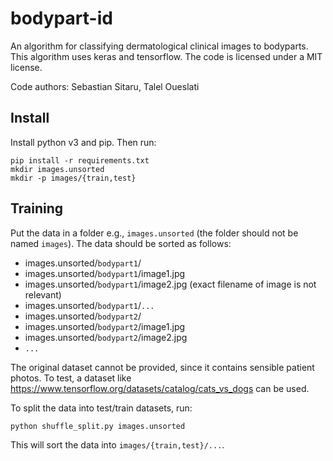 # bodypart-id

An algorithm for classifying dermatological clinical images to bodyparts. This algorithm uses keras and tensorflow. The code is licensed under a MIT license.

Code authors: Sebastian Sitaru, Talel Oueslati

## Install

Install python v3 and pip. Then run:

```
pip install -r requirements.txt
mkdir images.unsorted
mkdir -p images/{train,test}
```

## Training

Put the data in a folder e.g., `images.unsorted` (the folder should not be named `images`). The data should be sorted as follows:
- images.unsorted/`bodypart1`/
- images.unsorted/`bodypart1`/image1.jpg
- images.unsorted/`bodypart1`/image2.jpg (exact filename of image is not relevant)
- images.unsorted/`bodypart1`/`...`
- images.unsorted/`bodypart2`/
- images.unsorted/`bodypart2`/image1.jpg
- images.unsorted/`bodypart2`/image2.jpg
- `...`

The original dataset cannot be provided, since it contains sensible patient photos. To test, a dataset like https://www.tensorflow.org/datasets/catalog/cats_vs_dogs can be used.

To split the data into test/train datasets, run:
```
python shuffle_split.py images.unsorted
```

This will sort the data into `images/{train,test}/...`.

